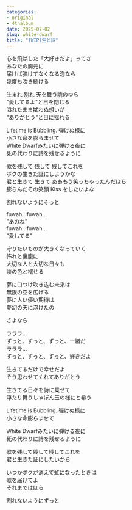 ```yaml
---
categories:
- original
- 4thalbum
date: 2025-07-02
slug: white-dwarf
title: "[WIP]生と詩"
---
```


心を飛ばした「大好きだよ」ってさ  
あなたの胸元に  
届けば弾けてなくなる泡なら  
幾度も吹き続ける

生まれ 別れ 天を舞う魂のゆら  
"愛してるよ"と目を閉じる  
溢れたまま拭わぬ想いが  
"ありがとう"と目に揺れる

Lifetime is Bubbling. 弾けぬ様に  
小さな命を膨らませて  
White Dwarfみたいに弾ける夜に  
死の代わりに詩を残せるように

歌を残して 残して 残してこれを  
ボクの生きた証にしようかな  
君と生きて 生きて ああもう笑っちゃったんだほら  
膨らんだその笑顔 Kiss をしたいよな

割れないようにそっと

fuwah...fuwah...  
"あのね"  
fuwah...fuwah...  
"愛してる"  

守りたいものが大きくなっていく  
怖れと裏腹に  
大切な人と大切な日々も  
淡の色と褪せる

夢に口つけ吹き込む未来は  
無限の空を広げる  
夢に人い儚い期待は  
夢幻の天に泡けたの

さよなら

ラララ…  
ずっと、ずっと、ずっと、一緒だ  
ラララ…  
ずっと、ずっと、ずっと、好きだよ  

生きてるだけで幸せだよ  
そう思わせてくれてありがとう

生きてる日々を詩に乗せて  
浮たり舞うしゃぼん玉の様にと希う

Lifetime is Bubbling. 彈けぬ様に  
小さな命膨らませて

White Dwarfみたいに弾ける夜に  
死の代わりに詩を残せるように

歌を残して残して残してこれを  
君と生きた証にしたいから

いつかボクが消えて虹になったときは  
歌を届けてよ  
それまではほら

割れないようにずっと